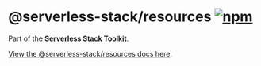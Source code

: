 # @serverless-stack/resources [![npm](https://img.shields.io/npm/v/@serverless-stack/resources.svg)](https://www.npmjs.com/package/@serverless-stack/resources)

Part of the **[Serverless Stack Toolkit](https://github.com/serverless-stack/serverless-stack)**.

[View the @serverless-stack/resources docs here](https://docs.serverless-stack.com/packages/resources).
